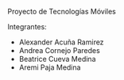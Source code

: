 Proyecto de Tecnologías Móviles

Integrantes:
 - Alexander Acuña Ramirez
 - Andrea Cornejo Paredes
 - Beatrice Cueva Medina
 - Aremi Paja Medina
